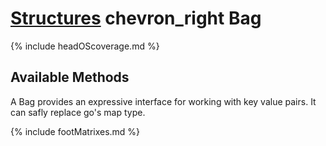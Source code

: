 # [Structures](https://reglue4go.github.io/structures/ 'Structures') <span class="material-symbols-outlined"> chevron_right </span> Bag

{% include headOScoverage.md %}

## Available Methods

A Bag provides an expressive interface for working with key value pairs. It can safly replace go's map type.

{% include footMatrixes.md %}
